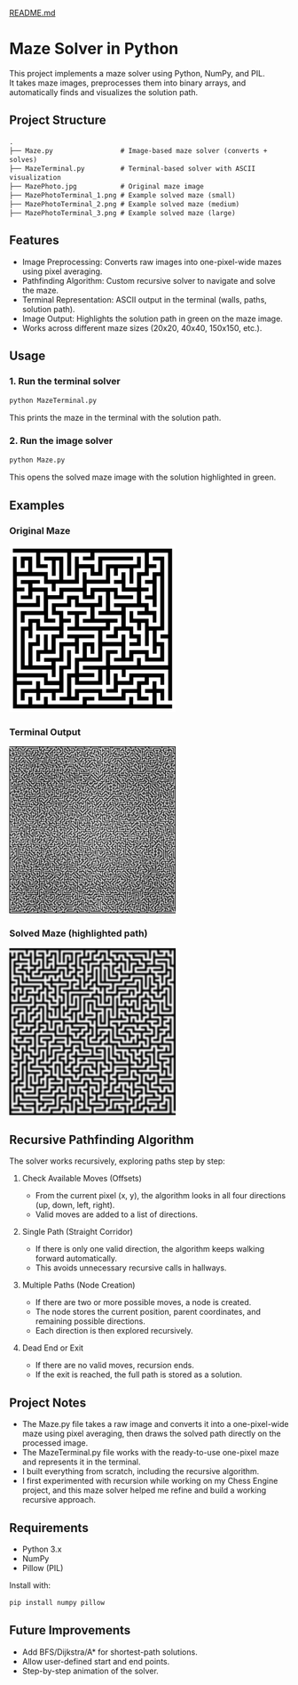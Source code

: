 [README.md](https://github.com/user-attachments/files/22644577/README.md)
# Maze Solver in Python

This project implements a maze solver using Python, NumPy, and PIL.  
It takes maze images, preprocesses them into binary arrays, and automatically finds and visualizes the solution path.

## Project Structure

```
.
├── Maze.py                 # Image-based maze solver (converts + solves)
├── MazeTerminal.py         # Terminal-based solver with ASCII visualization
├── MazePhoto.jpg           # Original maze image
├── MazePhotoTerminal_1.png # Example solved maze (small)
├── MazePhotoTerminal_2.png # Example solved maze (medium)
├── MazePhotoTerminal_3.png # Example solved maze (large)
```

## Features

- Image Preprocessing: Converts raw images into one-pixel-wide mazes using pixel averaging.  
- Pathfinding Algorithm: Custom recursive solver to navigate and solve the maze.  
- Terminal Representation: ASCII output in the terminal (walls, paths, solution path).  
- Image Output: Highlights the solution path in green on the maze image.  
- Works across different maze sizes (20x20, 40x40, 150x150, etc.).

## Usage

### 1. Run the terminal solver
```bash
python MazeTerminal.py
```
This prints the maze in the terminal with the solution path.

### 2. Run the image solver
```bash
python Maze.py
```
This opens the solved maze image with the solution highlighted in green.

## Examples

### Original Maze
<img src="MazePhoto.jpg" width="300">

### Terminal Output
<img src="MazePhotoTerminal_2.png" width="300">

### Solved Maze (highlighted path)
<img src="MazePhotoTerminal_3.png" width="300">

## Recursive Pathfinding Algorithm

The solver works recursively, exploring paths step by step:

1. Check Available Moves (Offsets)
   - From the current pixel (x, y), the algorithm looks in all four directions (up, down, left, right).
   - Valid moves are added to a list of directions.

2. Single Path (Straight Corridor)
   - If there is only one valid direction, the algorithm keeps walking forward automatically.
   - This avoids unnecessary recursive calls in hallways.

3. Multiple Paths (Node Creation)
   - If there are two or more possible moves, a node is created.
   - The node stores the current position, parent coordinates, and remaining possible directions.
   - Each direction is then explored recursively.

4. Dead End or Exit
   - If there are no valid moves, recursion ends.
   - If the exit is reached, the full path is stored as a solution.

## Project Notes

- The Maze.py file takes a raw image and converts it into a one-pixel-wide maze using pixel averaging, then draws the solved path directly on the processed image.  
- The MazeTerminal.py file works with the ready-to-use one-pixel maze and represents it in the terminal.  
- I built everything from scratch, including the recursive algorithm.  
- I first experimented with recursion while working on my Chess Engine project, and this maze solver helped me refine and build a working recursive approach.

## Requirements

- Python 3.x  
- NumPy  
- Pillow (PIL)  

Install with:  
```bash
pip install numpy pillow
```

## Future Improvements

- Add BFS/Dijkstra/A* for shortest-path solutions.  
- Allow user-defined start and end points.  
- Step-by-step animation of the solver.  
